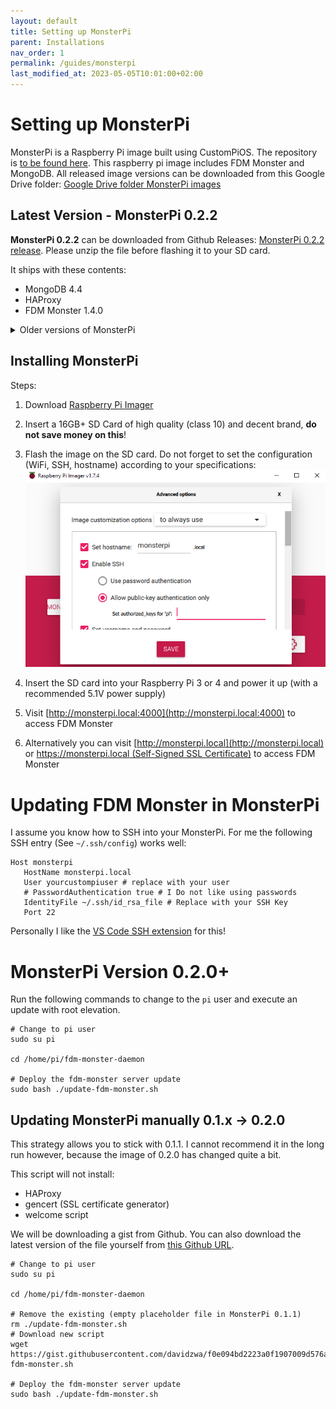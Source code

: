 ```yaml
---
layout: default
title: Setting up MonsterPi
parent: Installations
nav_order: 1
permalink: /guides/monsterpi
last_modified_at: 2023-05-05T10:01:00+02:00
---
```


# Setting up MonsterPi

MonsterPi is a Raspberry Pi image built using CustomPiOS. The repository is [to be found
here](https://github.com/fdm-monster/MonsterPi).
This raspberry pi image includes FDM Monster and MongoDB. 
All released image versions can be downloaded from this Google Drive
folder: [Google Drive folder MonsterPi images](https://drive.google.com/drive/folders/1jyifNu2oPVpQkTYa4zwtYVvr0GKAjP94?usp=sharing)

## Latest Version - MonsterPi 0.2.2

**MonsterPi 0.2.2** can be downloaded from Github Releases: [MonsterPi 0.2.2 release](https://github.com/fdm-monster/MonsterPi/releases/tag/0.2.2).
Please unzip the file before flashing it to your SD card.

It ships with these contents:

- MongoDB 4.4
- HAProxy
- FDM Monster 1.4.0

<details>
<summary>Older versions of MonsterPi</summary>

**MonsterPi 0.2.1** can be downloaded from Google Drive: [MonsterPi 0.2.1 image](https://drive.google.com/file/d/1kk3DNYvJlFZA1yeBAiodqp6_PNh2X3Dn/view?usp=sharing).
It ships with these contents:

- MongoDB 4.4
- HAProxy
- FDM Monster 1.3.10

MonsterPi 0.2.2-rc1

**MonsterPi 0.2.2-rc1** can be downloaded from Google Drive: [MonsterPi 0.2.2-rc1 image](https://drive.google.com/file/d/1km_k_XYa9UxygJQg0g1X_jdQwQi12Mim/view?usp=drive_link).

It ships with these contents:
- MongoDB 4.4
- HAProxy
- FDM Monster 1.4.0-rc1
- 
**MonsterPi 0.2.0** can be downloaded from Google Drive: [MonsterPi 0.2.0 image](https://drive.google.com/file/d/1kBSJXcn7IROq-FrmCKkZLOrTXuiZC1Q6/view?usp=share_link). 
It ships with these contents: 

- MongoDB 4.4
- HAProxy (untested)
- FDM Monster 1.3.2

</details>

## Installing MonsterPi

Steps:

1) Download [Raspberry Pi Imager](https://www.raspberrypi.com/software/)

2) Insert a 16GB+ SD Card of high quality (class 10) and decent brand, **do not save money on this**!

3) Flash the image on the SD card. Do not forget to set the configuration (WiFi, SSH, hostname) according to your
   specifications: ![RaspberryPiImager.png](../images/raspberrypi-imager.png)

4) Insert the SD card into your Raspberry Pi 3 or 4 and power it up (with a recommended 5.1V power supply)

5) Visit [http://monsterpi.local:4000](http://monsterpi.local:4000) to access FDM Monster

6) Alternatively you can visit [http://monsterpi.local](http://monsterpi.local)
   or [https://monsterpi.local (Self-Signed SSL Certificate)](https://monsterpi.local) to access FDM Monster

# Updating FDM Monster in MonsterPi 

I assume you know how to SSH into your MonsterPi. For me the following SSH entry (See `~/.ssh/config`) works well:
```
Host monsterpi
   HostName monsterpi.local
   User yourcustompiuser # replace with your user
   # PasswordAuthentication true # I Do not like using passwords
   IdentityFile ~/.ssh/id_rsa_file # Replace with your SSH Key
   Port 22
```
Personally I like the [VS Code SSH extension](https://code.visualstudio.com/docs/remote/ssh) for this!

# MonsterPi Version 0.2.0+

Run the following commands to change to the `pi` user and execute an update with root elevation.

```
# Change to pi user
sudo su pi

cd /home/pi/fdm-monster-daemon

# Deploy the fdm-monster server update
sudo bash ./update-fdm-monster.sh 
```

## Updating MonsterPi manually 0.1.x -> 0.2.0

This strategy allows you to stick with 0.1.1. I cannot recommend it in the long run however, because the image of 0.2.0
has changed quite a bit.

This script will not install:
- HAProxy
- gencert (SSL certificate generator)
- welcome script

We will be downloading a gist from Github. You can also download the latest version of the file yourself
from [this Github URL](https://github.com/fdm-monster/MonsterPi/blob/main/src/modules/monsterpi/filesystem/home/pi/fdm-monster-daemon/update-fdm-monster.sh).

```
# Change to pi user
sudo su pi

cd /home/pi/fdm-monster-daemon

# Remove the existing (empty placeholder file in MonsterPi 0.1.1)
rm ./update-fdm-monster.sh
# Download new script
wget https://gist.githubusercontent.com/davidzwa/f0e094bd2223a0f1907009d576ad0b77/raw/4cf65be675dc09439873d504acf25abd32cda9c3/update-fdm-monster.sh

# Deploy the fdm-monster server update
sudo bash ./update-fdm-monster.sh 
```
